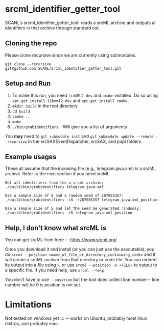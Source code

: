 # srcml_identifier_getter_tool
SCANL's srcml_identifier_getter_tool. reads a srcML archive and outputs all identifiers in that archive through standard out.

## Cloning the repo
Please clone recursive since we are currently using submodules.

`git clone --recursive git@github.com:SCANL/srcml_identifier_getter_tool.git`

## Setup and Run
1. To make this run, you need `libXML2-dev` and `cmake` installed. Do so using `apt-get install libxml2-dev` and `apt-get install cmake`.
2. `mkdir build` in the root directory
3. `cd build`
4. `cmake ..`
5. `make`
6. `./bin/grabidentifiers` - Will give you a list of arguments

You **may** need to `git submodule init` and `git submodule update --remote --recursive` in the srcSAXEventDispatcher, srcSAX, and popl folders.

## Example usages

These all assume that the incoming file (e.g., telegram.java.xml) is a srcML archive. Refer to the next section if you need srcML.
```
Get all identifiers from the a srcml archive:
./build/bin/grabidentifiers telegram.java.xml

Use a sample size of 5 and a random seed of 207085357:
./build/bin/grabidentifiers -s5 -r207085357 telegram.java.xml_position 

Use a sample size of 5 and let the seed be generated randomly:
./build/bin/grabidentifiers -s5 telegram.java.xml_position 
```


## Help, I don't know what srcML is
You can get srcML from here -- https://www.srcml.org/

Once you download it and install (or you can just use the executable), you do `srcml --position <name_of_file_or_directory_containing_code>` and it will create a srcML archive from that directory or code file. You can redirect its output into a file using `>`, or use `srcml --position -o <FILE>` to output to a specific file. If you need help, use `srcml --help`.

You don't have to use `--position` but the tool does collect line number-- line number will be 0 is position is not set.

# Limitations
Not tested on windows yet :c -- works on Ubuntu, probably most linux distros, and probably mac